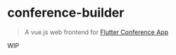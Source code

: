 # conference-builder

> A vue.js web frontend for [Flutter Conference App](https://github.com/mimicmobile/flutter-conference-app)

WIP

